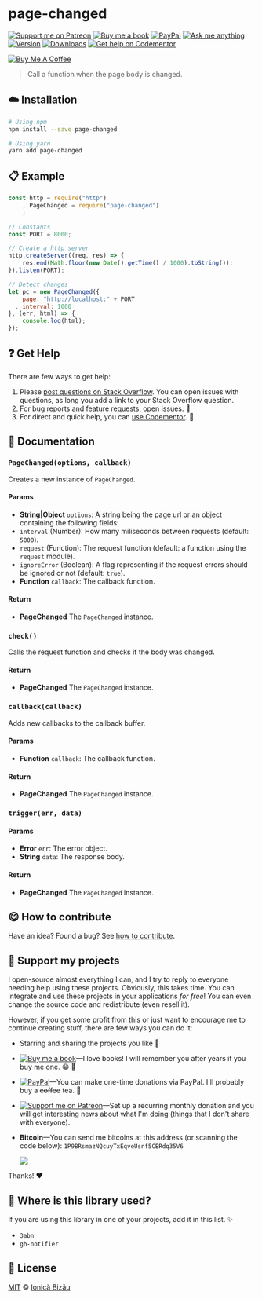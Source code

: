 <!-- Please do not edit this file. Edit the `blah` field in the `package.json` instead. If in doubt, open an issue. -->


















# page-changed

 [![Support me on Patreon][badge_patreon]][patreon] [![Buy me a book][badge_amazon]][amazon] [![PayPal][badge_paypal_donate]][paypal-donations] [![Ask me anything](https://img.shields.io/badge/ask%20me-anything-1abc9c.svg)](https://github.com/IonicaBizau/ama) [![Version](https://img.shields.io/npm/v/page-changed.svg)](https://www.npmjs.com/package/page-changed) [![Downloads](https://img.shields.io/npm/dt/page-changed.svg)](https://www.npmjs.com/package/page-changed) [![Get help on Codementor](https://cdn.codementor.io/badges/get_help_github.svg)](https://www.codementor.io/@johnnyb?utm_source=github&utm_medium=button&utm_term=johnnyb&utm_campaign=github)

<a href="https://www.buymeacoffee.com/H96WwChMy" target="_blank"><img src="https://www.buymeacoffee.com/assets/img/custom_images/yellow_img.png" alt="Buy Me A Coffee"></a>







> Call a function when the page body is changed.

















## :cloud: Installation

```sh
# Using npm
npm install --save page-changed

# Using yarn
yarn add page-changed
```













## :clipboard: Example



```js
const http = require("http")
    , PageChanged = require("page-changed")
    ;

// Constants
const PORT = 8000;

// Create a http server
http.createServer((req, res) => {
    res.end(Math.floor(new Date().getTime() / 1000).toString());
}).listen(PORT);

// Detect changes
let pc = new PageChanged({
    page: "http://localhost:" + PORT
  , interval: 1000
}, (err, html) => {
    console.log(html);
});
```












## :question: Get Help

There are few ways to get help:



 1. Please [post questions on Stack Overflow](https://stackoverflow.com/questions/ask). You can open issues with questions, as long you add a link to your Stack Overflow question.
 2. For bug reports and feature requests, open issues. :bug:
 3. For direct and quick help, you can [use Codementor](https://www.codementor.io/johnnyb). :rocket:







## :memo: Documentation


### `PageChanged(options, callback)`
Creates a new instance of `PageChanged`.

#### Params

- **String|Object** `options`: A string being the page url or an object containing the following fields:
 - `interval` (Number): How many miliseconds between requests (default: `5000`).
 - `request` (Function): The request function (default: a function using the `request` module).
 - `ignoreError` (Boolean): A flag representing if the request errors should be ignored or not (default: `true`).
- **Function** `callback`: The callback function.

#### Return
- **PageChanged** The `PageChanged` instance.

### `check()`
Calls the request function and checks if the body was changed.

#### Return
- **PageChanged** The `PageChanged` instance.

### `callback(callback)`
Adds new callbacks to the callback buffer.

#### Params

- **Function** `callback`: The callback function.

#### Return
- **PageChanged** The `PageChanged` instance.

### `trigger(err, data)`

#### Params

- **Error** `err`: The error object.
- **String** `data`: The response body.

#### Return
- **PageChanged** The `PageChanged` instance.














## :yum: How to contribute
Have an idea? Found a bug? See [how to contribute][contributing].


## :sparkling_heart: Support my projects
I open-source almost everything I can, and I try to reply to everyone needing help using these projects. Obviously,
this takes time. You can integrate and use these projects in your applications *for free*! You can even change the source code and redistribute (even resell it).

However, if you get some profit from this or just want to encourage me to continue creating stuff, there are few ways you can do it:


 - Starring and sharing the projects you like :rocket:
 - [![Buy me a book][badge_amazon]][amazon]—I love books! I will remember you after years if you buy me one. :grin: :book:
 - [![PayPal][badge_paypal]][paypal-donations]—You can make one-time donations via PayPal. I'll probably buy a ~~coffee~~ tea. :tea:
 - [![Support me on Patreon][badge_patreon]][patreon]—Set up a recurring monthly donation and you will get interesting news about what I'm doing (things that I don't share with everyone).
 - **Bitcoin**—You can send me bitcoins at this address (or scanning the code below): `1P9BRsmazNQcuyTxEqveUsnf5CERdq35V6`

    ![](https://i.imgur.com/z6OQI95.png)


Thanks! :heart:
















## :dizzy: Where is this library used?
If you are using this library in one of your projects, add it in this list. :sparkles:

 - `3abn`
 - `gh-notifier`











## :scroll: License

[MIT][license] © [Ionică Bizău][website]






[license]: /LICENSE
[website]: https://ionicabizau.net
[contributing]: /CONTRIBUTING.md
[docs]: /DOCUMENTATION.md
[badge_patreon]: https://ionicabizau.github.io/badges/patreon.svg
[badge_amazon]: https://ionicabizau.github.io/badges/amazon.svg
[badge_paypal]: https://ionicabizau.github.io/badges/paypal.svg
[badge_paypal_donate]: https://ionicabizau.github.io/badges/paypal_donate.svg
[patreon]: https://www.patreon.com/ionicabizau
[amazon]: http://amzn.eu/hRo9sIZ
[paypal-donations]: https://www.paypal.com/cgi-bin/webscr?cmd=_s-xclick&hosted_button_id=RVXDDLKKLQRJW
